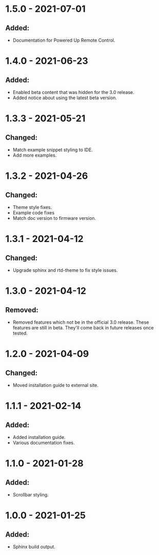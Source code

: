 # 1.5.0 - 2021-07-01

## Added:
- Documentation for Powered Up Remote Control.

# 1.4.0 - 2021-06-23

## Added:
- Enabled beta content that was hidden for the 3.0 release.
- Added notice about using the latest beta version.

# 1.3.3 - 2021-05-21

## Changed:
- Match example snippet styling to IDE.
- Add more examples.

# 1.3.2 - 2021-04-26

## Changed:
- Theme style fixes.
- Example code fixes
- Match doc version to firmware version.

# 1.3.1 - 2021-04-12

## Changed:
- Upgrade sphinx and rtd-theme to fix style issues.

# 1.3.0 - 2021-04-12

## Removed:
- Removed features which not be in the official 3.0 release. These features
  are still in beta. They'll come back in future releases once tested.

# 1.2.0 - 2021-04-09

## Changed:
- Moved installation guide to external site.

# 1.1.1 - 2021-02-14

## Added:
- Added installation guide.
- Various documentation fixes.

# 1.1.0 - 2021-01-28

## Added:
- Scrollbar styling.

# 1.0.0 - 2021-01-25

## Added:
- Sphinx build output.
